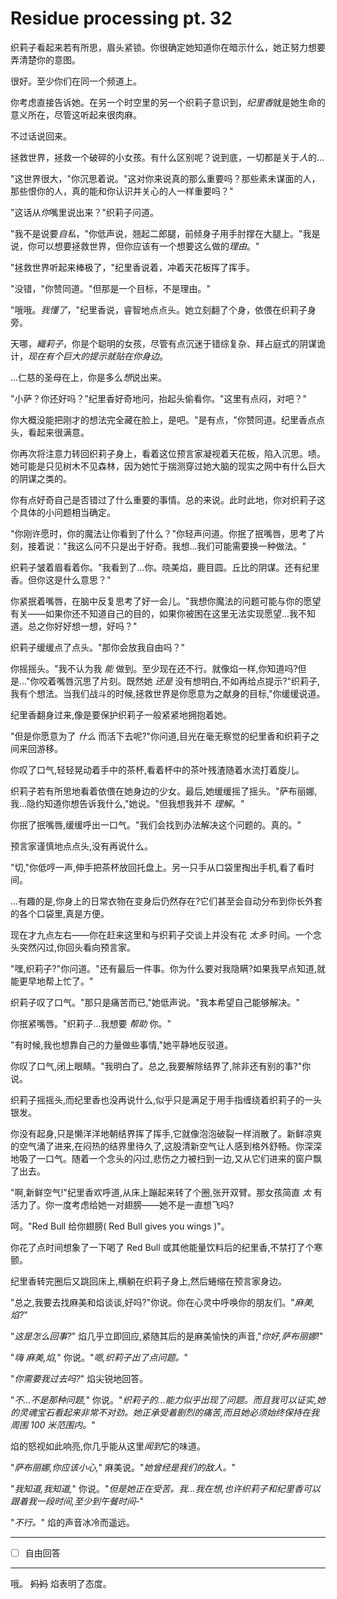 # Residue processing pt. 32

织莉子看起来若有所思，眉头紧锁。你很确定她知道你在暗示什么，她正努力想要弄清楚你的意图。

很好。至少你们在同一个频道上。

你考虑直接告诉她。在另一个时空里的另一个织莉子意识到，*纪里香*就是她生命的意义所在，尽管这听起来很肉麻。

不过话说回来。

拯救世界，拯救一个破碎的小女孩。有什么区别呢？说到底，一切都是关于*人*的...

"这世界很大，"你沉思着说。"这对你来说真的那么重要吗？那些素未谋面的人，那些恨你的人，真的能和你认识并关心的人一样重要吗？"

"这话从*你*嘴里说出来？"织莉子问道。

"我不是说要*自私*，"你低声说，翘起二郎腿，前倾身子用手肘撑在大腿上。"我是说，你可以想要拯救世界，但你应该有一个想要这么做的*理由*。" 

"拯救世界听起来棒极了，"纪里香说着，冲着天花板挥了挥手。

"没错，"你赞同道。"但那是一个目标，不是理由。"

"哦哦。*我懂了*，"纪里香说，睿智地点点头。她立刻翻了个身，依偎在织莉子身旁。

天哪，*織莉子*，你是个聪明的女孩，尽管有点沉迷于错综复杂、拜占庭式的阴谋诡计，*现在有个巨大的提示就贴在你身边*。

...仁慈的圣母在上，你是多么*想*说出来。

"小萨？你还好吗？"纪里香好奇地问，抬起头偷看你。"这里有点闷，对吧？"

你大概没能把刚才的想法完全藏在脸上，是吧。"是有点，"你赞同道。纪里香点点头，看起来很满意。

你再次将注意力转回织莉子身上，看着这位预言家凝视着天花板，陷入沉思。啧。她可能是只见树木不见森林，因为她忙于揣测穿过她大脑的现实之网中有什么巨大的阴谋之类的。

你有点好奇自己是否错过了什么重要的事情。总的来说。此时此地，你对织莉子这个具体的小问题相当确定。

"你刚许愿时，你的魔法让你看到了什么？"你轻声问道。你抿了抿嘴唇，思考了片刻，接着说："我这么问不只是出于好奇。我想...我们可能需要换一种做法。"

织莉子皱着眉看着你。"我看到了...你。晓美焰，鹿目圆。丘比的阴谋。还有纪里香。但你这是什么意思？"

你紧抿着嘴唇，在脑中反复思考了好一会儿。"我想你魔法的问题可能与你的愿望有关——如果你还不知道自己的目的，如果你被困在这里无法实现愿望...我不知道。总之你好好想一想，好吗？"

织莉子缓缓点了点头。"那你会放我自由吗？"

你摇摇头。"我不认为我 *能* 做到。至少现在还不行。就像焰一样,你知道吗?但是..."你咬着嘴唇沉思了片刻。既然她 *还是* 没有想明白,不如再给点提示?"织莉子,我有个想法。当我们战斗的时候,拯救世界是你愿意为之献身的目标,"你缓缓说道。

纪里香翻身过来,像是要保护织莉子一般紧紧地拥抱着她。

"但是你愿意为了 *什么* 而活下去呢?"你问道,目光在毫无察觉的纪里香和织莉子之间来回游移。

你叹了口气,轻轻晃动着手中的茶杯,看着杯中的茶叶残渣随着水流打着旋儿。

织莉子若有所思地看着依偎在她身边的少女。最后,她缓缓摇了摇头。"萨布丽娜,我...隐约知道你想告诉我什么,"她说。"但我想我并不 *理解*。"

你抿了抿嘴唇,缓缓呼出一口气。"我们会找到办法解决这个问题的。真的。"

预言家谨慎地点点头,没有再说什么。

"切,"你低哼一声,伸手把茶杯放回托盘上。另一只手从口袋里掏出手机,看了看时间。

...有趣的是,你身上的日常衣物在变身后仍然存在?它们甚至会自动分布到你长外套的各个口袋里,真是方便。

现在才九点左右——你在赶来这里和与织莉子交谈上并没有花 *太多* 时间。一个念头突然闪过,你回头看向预言家。

"嘿,织莉子?"你问道。"还有最后一件事。你为什么要对我隐瞒?如果我早点知道,就能更早地帮上忙了。"

织莉子叹了口气。"那只是痛苦而已,"她低声说。"我本希望自己能够解决。"

你抿紧嘴唇。"织莉子...我想要 *帮助* 你。"

"有时候,我也想靠自己的力量做些事情,"她平静地反驳道。

你叹了口气,闭上眼睛。"我明白了。总之,我要解除结界了,除非还有别的事?"你说。

织莉子摇摇头,而纪里香也没再说什么,似乎只是满足于用手指缠绕着织莉子的一头银发。

你没有起身,只是懒洋洋地朝结界挥了挥手,它就像泡泡破裂一样消散了。新鲜凉爽的空气涌了进来,在闷热的结界里待久了,这股清新空气让人感到格外舒畅。你深深地吸了一口气。随着一个念头的闪过,悲伤之力被扫到一边,又从它们进来的窗户飘了出去。

"啊,新鲜空气!"纪里香欢呼道,从床上蹦起来转了个圈,张开双臂。那女孩简直 *太* 有活力了。你一度考虑给她一对翅膀——她不是一直想飞吗?

呵。"Red Bull 给你翅膀( Red Bull gives you wings )"。

你花了点时间想象了一下喝了 Red Bull 或其他能量饮料后的纪里香,不禁打了个寒颤。

纪里香转完圈后又跳回床上,横躺在织莉子身上,然后蜷缩在预言家身边。

"总之,我要去找麻美和焰谈谈,好吗?"你说。你在心灵中呼唤你的朋友们。"*麻美,焰?*"

"*这是怎么回事?*" 焰几乎立即回应,紧随其后的是麻美愉快的声音,"*你好,萨布丽娜!*"

"*嗨 麻美,焰,*" 你说。"*嗯,织莉子出了点问题。*"

"*你需要我过去吗?*" 焰尖锐地回答。

"*不...不是那种问题,*" 你说。"*织莉子的...能力似乎出现了问题。而且我可以证实,她的灵魂宝石看起来非常不对劲。她正承受着剧烈的痛苦,而且她必须始终保持在我周围 100 米范围内。*"

焰的怒视如此响亮,你几乎能从这里*闻到*它的味道。

"*萨布丽娜,你应该小心,*" 麻美说。"*她曾经是我们的敌人。*"

"*我知道,我知道,*" 你说。"*但是她正在受苦。我...我在想,也许织莉子和纪里香可以跟着我一段时间,至少到午餐时间-*"

"*不行。*" 焰的声音冰冷而遥远。

---

- [ ] 自由回答

---

哦。 ~~妈妈~~ 焰表明了态度。
